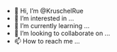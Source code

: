 - 👋 Hi, I’m @KruschelRue
- 👀 I’m interested in ...
- 🌱 I’m currently learning ...
- 💞️ I’m looking to collaborate on ...
- 📫 How to reach me ...

<!---
KruschelRue/KruschelRue is a ✨ special ✨ repository because its `README.md` (this file) appears on your GitHub profile.
You can click the Preview link to take a look at your changes.
--->
